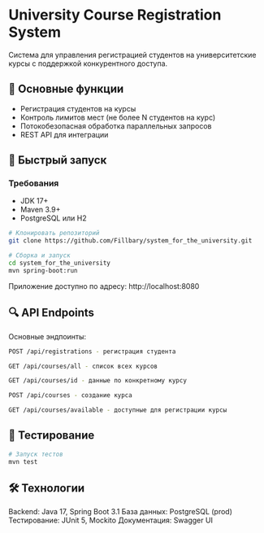 # University Course Registration System

Система для управления регистрацией студентов на университетские курсы с поддержкой конкурентного доступа.

## 📌 Основные функции
- Регистрация студентов на курсы
- Контроль лимитов мест (не более N студентов на курс)
- Потокобезопасная обработка параллельных запросов
- REST API для интеграции

## 🚀 Быстрый запуск

### Требования
- JDK 17+
- Maven 3.9+
- PostgreSQL или H2

```bash
# Клонировать репозиторий
git clone https://github.com/Fillbary/system_for_the_university.git

# Сборка и запуск
cd system_for_the_university
mvn spring-boot:run
```
Приложение доступно по адресу:
http://localhost:8080

## 🔍 API Endpoints

Основные эндпоинты:
``` bash
POST /api/registrations - регистрация студента

GET /api/courses/all - список всех курсов

GET /api/courses/id - данные по конкретному курсу

POST /api/courses - создание курса

GET /api/courses/available - доступные для регистрации курсы
```
## 🧪 Тестирование

```bash
# Запуск тестов
mvn test
```
## 🛠 Технологии

Backend: Java 17, Spring Boot 3.1
База данных: PostgreSQL (prod)
Тестирование: JUnit 5, Mockito
Документация: Swagger UI
